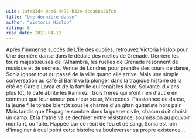 ```yaml
---
uuid: 1afe83d4-0ce6-4472-b32e-dcca6ba21fc0
title: "Une dernière danse"
author: "Victoria Hislop"
rating: 8
read_date: 2021-04-12
---
```


Après l'immense succès de L'Île des oubliés, retrouvez Victoria Hislop pour Une dernière danse dans le dédale des ruelles de Grenade. Derrière les tours majestueuses de l'Alhambra, les ruelles de Grenade résonnent de musique et de secrets. Venue de Londres pour prendre des cours de danse, Sonia ignore tout du passé de la ville quand elle arrive. Mais une simple conversation au café El Barril va la plonger dans la tragique histoire de la cité de Garcia Lorca et de la famille qui tenait les lieux. Soixante-dix ans plus tôt, le café abrite les Ramirez : trois frères qui n'ont rien d'autre en commun que leur amour pour leur sœur, Mercedes. Passionnée de danse, la jeune fille tombe bientôt sous le charme d'un gitan guitariste hors pair. Mais tandis que l'Espagne sombre dans la guerre civile, chacun doit choisir un camp. Et la fratrie va se déchirer entre résistance, soumission au pouvoir montant, ou fuite. Happée par ce récit de feu et de sang, Sonia est loin d'imaginer à quel point cette histoire va bouleverser sa propre existence...
